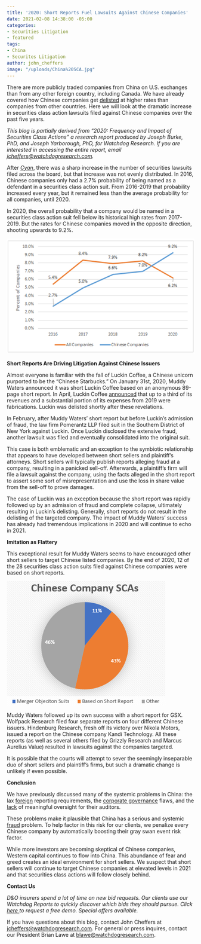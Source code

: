 ```yaml
---
title: '2020: Short Reports Fuel Lawsuits Against Chinese Companies'
date: 2021-02-08 14:38:00 -05:00
categories:
- Securities Litigation
- featured
tags:
- China
- Securites Litigation
author: john_cheffers
image: "/uploads/China%20SCA.jpg"
---
```


There are more publicly traded companies from China on U.S. exchanges than from any other foreign country, including Canada. We have already covered how Chinese companies get [delisted](https://blog.watchdogresearch.com/posts/only-the-good-die-young-chinese-delistings-part-i/) at higher rates than companies from other countries. Here we will look at the dramatic increase in securities class action lawsuits filed against Chinese companies over the past five years.

*This blog is partially derived from “2020: Frequency and Impact of Securities Class Actions” a research report produced by Joseph Burke, PhD, and Joseph Yarborough, PhD, for Watchdog Research. If you are interested in accessing the entire report, email [jcheffers@watchdogresearch.com](mailto:jcheffers@watchdogresearch.com).*

After *[Cyan](https://blog.watchdogresearch.com/posts/the-post-cyan-paradigm/)*, there was a sharp increase in the number of securities lawsuits filed across the board, but that increase was not evenly distributed. In 2016, Chinese companies only had a 2.7% probability of being named as a defendant in a securities class action suit. From 2016-2019 that probability increased every year, but it remained less than the average probability for all companies, until 2020.

In 2020, the overall probability that a company would be named in a securities class action suit fell below its historical high rates from 2017-2019. But the rates for Chinese companies moved in the opposite direction, shooting upwards to 9.2%.

![Chinese SCAs.png](/uploads/Chinese%20SCAs.png)

**Short Reports Are Driving Litigation Against Chinese Issuers**

Almost everyone is familiar with the fall of Luckin Coffee, a Chinese unicorn purported to be the “Chinese Starbucks.” On January 31st, 2020, Muddy Waters announced it was short Luckin Coffee based on an anonymous 89-page short report. In April, Luckin Coffee [announced](https://blog.watchdogresearch.com/posts/america-runs-from-luckin-i/) that up to a third of its revenues and a substantial portion of its expenses from 2019 were fabrications. Luckin was delisted shortly after these revelations.

In February, after Muddy Waters’ short report but before Luckin’s admission of fraud, the law firm Pomerantz LLP filed suit in the Southern District of New York against Luckin. Once Luckin disclosed the extensive fraud, another lawsuit was filed and eventually consolidated into the original suit.

This case is both emblematic and an exception to the symbiotic relationship that appears to have developed between short sellers and plaintiff’s attorneys. Short sellers will typically publish reports alleging fraud at a company, resulting in a panicked sell-off. Afterwards, a plaintiff’s firm will file a lawsuit against the company, using the facts alleged in the short report to assert some sort of misrepresentation and use the loss in share value from the sell-off to prove damages.

The case of Luckin was an exception because the short report was rapidly followed up by an admission of fraud and complete collapse, ultimately resulting in Luckin’s delisting. Generally, short reports do not result in the delisting of the targeted company. The impact of Muddy Waters’ success has already had tremendous implications in 2020 and will continue to echo in 2021.

**Imitation as Flattery**

This exceptional result for Muddy Waters seems to have encouraged other short sellers to target Chinese listed companies. By the end of 2020, 12 of the 28 securities class action suits filed against Chinese companies were based on short reports.

![Chinese SCAs reason.png](/uploads/Chinese%20SCAs%20reason.png)

Muddy Waters followed up its own success with a short report for GSX. Wolfpack Research filed four separate reports on four different Chinese issuers. Hindenburg Research, fresh off its victory over Nikola Motors, issued a report on the Chinese company Kandi Technology. All these reports (as well as several others filed by Grizzly Research and Marcus Aurelius Value) resulted in lawsuits against the companies targeted.

It is possible that the courts will attempt to sever the seemingly inseparable duo of short sellers and plaintiff’s firms, but such a dramatic change is unlikely if even possible.

**Conclusion**

We have previously discussed many of the systemic problems in China: the lax [foreign](https://blog.watchdogresearch.com/posts/america-runs-from-luckin-insider-trading-and-stock-pledging/) reporting requirements, the [corporate governance](https://blog.watchdogresearch.com/posts/divided-loyalty-something-is-rotten-in-beijing/) flaws, and the [lack](https://blog.watchdogresearch.com/posts/america-runs-from-luckin-clash-over-pcaob/) of meaningful oversight for their auditors.

These problems make it plausible that China has a serious and systemic [fraud](https://blog.watchdogresearch.com/posts/finding-fraud-chinese-delistings-part-ii/) problem. To help factor in this risk for our clients, we penalize every Chinese company by automatically boosting their gray swan event risk factor.

While more investors are becoming skeptical of Chinese companies, Western capital continues to flow into China. This abundance of fear and greed creates an ideal environment for short sellers. We suspect that short sellers will continue to target Chinese companies at elevated levels in 2021 and that securities class actions will follow closely behind.

**Contact Us**

*D&O insurers spend a lot of time on new bid requests. Our clients use our Watchdog Reports to quickly discover which bids they should pursue. Click [here ](http://ec2-52-26-194-35.us-west-2.compute.amazonaws.com/x/d?c=10148055&l=8f486791-a4a8-4367-af11-bf1f39ebc6c7&r=dc393d8e-9c53-4da8-a628-9317a0b2abeb) to request a free demo. Special offers available.*

If you have questions about this blog, contact John Cheffers at jcheffers@watchdogresearch.com. For general or press inquires, contact our President Brian Lawe at blawe@watchdogresearch.com.